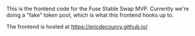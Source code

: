This is the frontend code for the Fuse Stable Swap MVP. Currently we're doing a "fake" token pool, which is what this frontend hooks up to.

The frontend is hosted at https://ericdecourcy.github.io/
